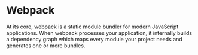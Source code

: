 # Webpack

At its core, webpack is a static module bundler for modern JavaScript applications. When webpack processes your application, it internally builds a dependency graph which maps every module your project needs and generates one or more bundles.